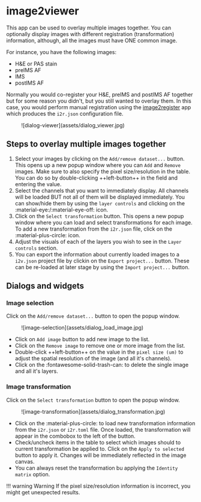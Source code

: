 # image2viewer

This app can be used to overlay multiple images together. You can optionally display images with different registration (transformation) information, although, all the images must have ONE common image.

For instance, you have the following images:

* H&E or PAS stain
* preIMS AF
* IMS
* postIMS AF

Normally you would co-register your H&E, preIMS and postIMS AF together but for some reason you didn't, but you still wanted to overlay them. In this case, you would perform manual registration using the [image2register](image2register.md) app which produces the `i2r.json` configuration file.

<figure markdown>
  ![dialog-viewer](assets/dialog_viewer.jpg)
</figure>

## Steps to overlay multiple images together

1. Select your images by clicking on the `Add/remove dataset...` button. This opens up a new popup window where you can `Add` and `Remove` images. Make sure to also specify the pixel size/resolution in the table. You can do so by double-clicking ++left-button++ in the field and entering the value. 
2. Select the channels that you want to immediately display. All channels will be loaded BUT not all of them will be displayed immediately. You can show/hide them by using the `layer controls` and clicking on the :material-eye:/:material-eye-off: icon.
3. Click on the `Select transformation` button. This opens a new popup window where you can load and select transformations for each image. To add a new transformation from the `i2r.json` file, click on the :material-plus-circle: icon.
4. Adjust the visuals of each of the layers you wish to see in the `Layer controls` section.
5. You can export the information about currently loaded images to a `i2v.json` project file by clickin on the `Export project...` button. These can be re-loaded at later stage by using the `Import project...` button.

## Dialogs and widgets

### Image selection

Click on the `Add/remove dataset...` button to open the popup window.

<figure markdown>
  ![image-selection](assets/dialog_load_image.jpg)
</figure>

- Click on `Add image` button to add new image to the list.
- Click on the `Remove image` to remove one or more image from the list.
- Double-click ++left-button++ on the value in the `pixel size (um)` to adjust the spatial resolution of the image (and all it's channels).
- Click on the :fontawesome-solid-trash-can: to delete the single image and all it's layers.


### Image transformation

Click on the `Select transformation` button to open the popup window.

<figure markdown>
  ![image-transformation](assets/dialog_transformation.jpg)
</figure>

- Click on the :material-plus-circle: to load new transformation information from the `i2r.json` or `i2r.toml` file. Once loaded, the transformation will appear in the combobox to the left of the button.
- Check/uncheck items in the table to select which images should to current transformation be applied to. Click on the `Apply to selected` button to apply it. Changes will be immediately reflected in the image canvas.
- You can always reset the transformation bu applying the `Identity matrix` option.

!!! warning Warning
    If the pixel size/resolution information is incorrect, you might get unexpected results.